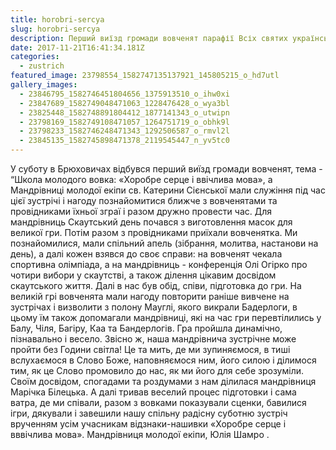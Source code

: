 ```yaml
---
title: horobri-sercya
slug: horobri-sercya
description: Перший виїзд громади вовченят парафії Всіх святих українського народу.
date: 2017-11-21T16:41:34.181Z
categories:
  - zustrich
featured_image: 23798554_1582747135137921_145805215_o_hd7utl
gallery_images:
  - 23846795_1582746451804656_1375913510_o_ihw0xi
  - 23847689_1582749048471063_1228476428_o_wya3bl
  - 23825448_1582748891804412_1877141343_o_utwipn
  - 23798169_1582749108471057_1264751719_o_obhk9l
  - 23798233_1582746248471343_1292506587_o_rmvl2l
  - 23845135_1582745898471378_2119545447_n_yv5tc0
---
```

У суботу  в Брюховичах відбувся перший виїзд громади вовченят,
тема - “Школа молодого вовка: «Хоробре серце і ввічлива мова», а Мандрівниці
молодої екіпи св. Катерини Сієнської мали служіння під час цієї зустрічі і нагоду
познайомитися ближче з вовченятами та провідниками їхньої зграї і разом дружно
провести час. Для мандрівниць Скаутський день почався з виготовлення масок для
великої гри. Потім разом з провідниками приїхали вовченятка. Ми познайомилися,
мали спільний апель (зібрання, молитва, настанови на день), а далі кожен взявся
до своє справи: на вовченят чекала спортивна олімпіада, а на мандрівниць -
конференція Олі Огірко про чотири вибори у скаутстві, а також ділення цікавим
досвідом скаутського життя. Далі в нас був обід, співи, підготовка до гри. На
великій грі вовченята мали нагоду повторити раніше вивчене на зустрічах і
визволити з полону Мауглі, якого викрали Бадерлоги, в цьому їм також
допомагали мандрівниці, які на час гри перевтілились у Балу, Чіля, Багіру, Каа та
Бандерлогів. Гра пройшла динамічно, пізнавально і весело.
Звісно ж, наша мандрівнича зустрічне може пройти без Години світла! Це та
мить, де ми зупиняємося, в тиші вслухаємося в Слово Боже, наповняємося ним,
його силою і ділимося тим, як це Слово промовило до нас, як ми його для себе
зрозуміли. Своїм досвідом, спогадами та роздумами з нам ділилася мандрівниця
Марічка Білецька.
А далі тривав веселий процес підготовки і сама ватра, де ми співали, разом з
вовками показували сценки, бавилися ігри, дякували і завешили нашу спільну
радісну суботню зустріч врученням усім учасникам відзнаки-нашивки «Хоробре
серце і вввічлива мова».
Мандрівниця молодої екіпи,
Юлія Шамро .
